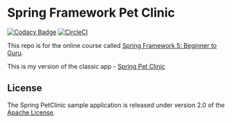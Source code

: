 # Spring Framework Pet Clinic

[![Codacy Badge](https://api.codacy.com/project/badge/Grade/55d569c2c04c47d194c6a116787620ed)](https://app.codacy.com/app/jberardo/pet-clinic?utm_source=github.com&utm_medium=referral&utm_content=jberardo/pet-clinic&utm_campaign=Badge_Grade_Dashboard)
[![CircleCI](https://circleci.com/gh/jberardo/pet-clinic.svg?style=svg&circle-token=3d8000e52df9c0a98148b0b4901a15a4041517d3)](https://circleci.com/gh/jberardo/pet-clinic)

This repo is for the online course called [Spring Framework 5: Beginner to Guru](https://www.udemy.com/spring-framework-5-beginner-to-guru/?couponCode=GITHUB_SFGPETCLINIC).

This is my version of the classic app - [Spring Pet Clinic](https://github.com/spring-projects/spring-petclinic)

## License

The Spring PetClinic sample application is released under version 2.0 of the [Apache License](http://www.apache.org/licenses/LICENSE-2.0).
